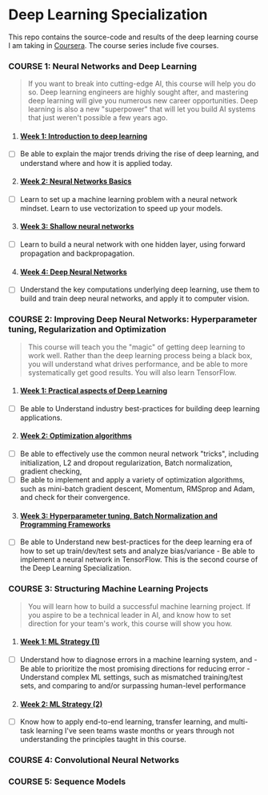 # Deep Learning Specialization

This repo contains the source-code and results of the deep learning course I am taking in [Coursera](https://www.coursera.org/specializations/deep-learning). The course series include five courses.


### COURSE 1: Neural Networks and Deep Learning

> If you want to break into cutting-edge AI, this course will help you do so. Deep learning engineers are highly sought after, and mastering deep learning will give you numerous new career opportunities. Deep learning is also a new "superpower" that will let you build AI systems that just weren't possible a few years ago.

1. #### [Week 1: Introduction to deep learning](https://github.com/ShujunHuang2019/DeepLearning/tree/master/Week1IntroductionPractice)
- [ ] Be able to explain the major trends driving the rise of deep learning, and understand where and how it is applied today.

2. #### [Week 2: Neural Networks Basics](https://github.com/ShujunHuang2019/DeepLearning/tree/master/Week2LogisticRegressionPractice)
- [ ] Learn to set up a machine learning problem with a neural network mindset. Learn to use vectorization to speed up your models.

3. #### [Week 3: Shallow neural networks](https://github.com/ShujunHuang2019/DeepLearning/tree/master/Week3ShallowNNPractice)
- [ ] Learn to build a neural network with one hidden layer, using forward propagation and backpropagation.

4. #### [Week 4: Deep Neural Networks](https://github.com/ShujunHuang2019/DeepLearning/tree/master/Week4DeepNNPractice)
- [ ] Understand the key computations underlying deep learning, use them to build and train deep neural networks, and apply it to computer vision.


### COURSE 2: Improving Deep Neural Networks: Hyperparameter tuning, Regularization and Optimization

> This course will teach you the "magic" of getting deep learning to work well. Rather than the deep learning process being a black box, you will understand what drives performance, and be able to more systematically get good results. You will also learn TensorFlow.

1. #### [Week 1: Practical aspects of Deep Learning](https://github.com/ShujunHuang2019/DeepLearning/tree/master/Week5Practice)
- [ ] Be able to Understand industry best-practices for building deep learning applications. 

2. #### [Week 2: Optimization algorithms](https://github.com/ShujunHuang2019/DeepLearning/tree/master/Week6Practice)
- [ ] Be able to effectively use the common neural network "tricks", including initialization, L2 and dropout regularization, Batch normalization, gradient checking, 
- [ ] Be able to implement and apply a variety of optimization algorithms, such as mini-batch gradient descent, Momentum, RMSprop and Adam, and check for their convergence.

3. #### [Week 3: Hyperparameter tuning, Batch Normalization and Programming Frameworks](https://github.com/ShujunHuang2019/DeepLearning/tree/master/Week7Practice)
- [ ] Be able to Understand new best-practices for the deep learning era of how to set up train/dev/test sets and analyze bias/variance - Be able to implement a neural network in TensorFlow. This is the second course of the Deep Learning Specialization.

### COURSE 3: Structuring Machine Learning Projects

> You will learn how to build a successful machine learning project. If you aspire to be a technical leader in AI, and know how to set direction for your team's work, this course will show you how.

1. #### [Week 1: ML Strategy (1)](https://github.com/ShujunHuang2019/DeepLearning/tree/master/Week8ML_Strategy_Practice)
- [ ] Understand how to diagnose errors in a machine learning system, and - Be able to prioritize the most promising directions for reducing error - Understand complex ML settings, such as mismatched training/test sets, and comparing to and/or surpassing human-level performance 

2. #### [Week 2: ML Strategy (2)](https://github.com/ShujunHuang2019/DeepLearning/tree/master/Week9ML_Strategy_Practice)
- [ ] Know how to apply end-to-end learning, transfer learning, and multi-task learning I've seen teams waste months or years through not understanding the principles taught in this course.

### COURSE 4: Convolutional Neural Networks

### COURSE 5: Sequence Models
